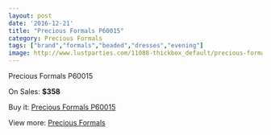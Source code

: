 ```yaml
---
layout: post
date: '2016-12-21'
title: "Precious Formals P60015"
category: Precious Formals
tags: ["brand","formals","beaded","dresses","evening"]
image: http://www.lustparties.com/11088-thickbox_default/precious-formals-p60015.jpg
---
```

Precious Formals P60015

On Sales: **$358**
<a href="https://www.lustparties.com/en/precious-formals/3941-precious-formals-p60015.html"><amp-img layout="responsive" width="600" height="600" src="//www.lustparties.com/11088-thickbox_default/precious-formals-p60015.jpg" alt="Precious Formals P60015 0" /></a>

Buy it: [Precious Formals P60015](https://www.lustparties.com/en/precious-formals/3941-precious-formals-p60015.html "Precious Formals P60015")

View more: [Precious Formals](https://www.lustparties.com/en/18-precious-formals "Precious Formals")